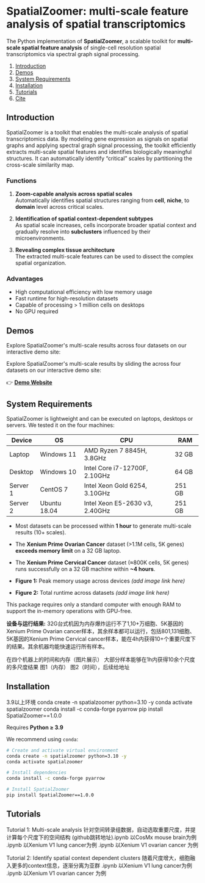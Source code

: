 # SpatialZoomer: multi-scale feature analysis of spatial transcriptomics

The Python implementation of **SpatialZoomer**, a scalable toolkit for **multi-scale spatial feature analysis** of single-cell resolution spatial transcriptomics via spectral graph signal processing.  

1. [Introduction](#introduction)
2. [Demos](#demos)
3. [System Requirements](#system-requirements)
4. [Installation](#installation)
5. [Tutorials](#tutorials)
6. [Cite](#citation)


## Introduction
SpatialZoomer is a toolkit that enables the multi-scale analysis of spatial transcriptomics data. By modeling gene expression as signals on spatial graphs and applying spectral graph signal processing, the toolkit efficiently extracts multi-scale spatial features and identifies biologically meaningful structures. It can automatically identify “critical” scales by partitioning the cross-scale similarity map. 

### Functions

1. **Zoom-capable analysis across spatial scales**  
   Automatically identifies spatial structures ranging from **cell**, **niche**, to **domain** level across critical scales.

2. **Identification of spatial context-dependent subtypes**  
   As spatial scale increases, cells incorporate broader spatial context and gradually resolve into **subclusters** influenced by their microenvironments.

3. **Revealing complex tissue architecture**  
   The extracted multi-scale features can be used to dissect the complex spatial organization.

### Advantages
- High computational efficiency with low memory usage  
- Fast runtime for high-resolution datasets
- Capable of processing > 1 million cells on desktops
- No GPU required

## Demos
Explore SpatialZoomer's multi-scale results across four datasets on our interactive demo site:

Explore SpatialZoomer's multi-scale results by sliding the  across four datasets on our interactive demo site:


👉 [**Demo Website**](https://li-xinqi.github.io/SpatialZoomer/)


## System Requirements

SpatialZoomer is lightweight and can be executed on laptops, desktops or servers. We tested it on the four machines:

| Device         | OS             | CPU                                           | RAM        |
|----------------|----------------|-----------------------------------------------|-------------|
| Laptop         | Windows 11     | AMD Ryzen 7 8845H, 3.8GHz | 32 GB       |
| Desktop        | Windows 10     | Intel Core i7-12700F, 2.10GHz    | 64 GB       | 
| Server 1       | CentOS 7        | Intel Xeon Gold 6254, 3.10GHz       | 251 GB      
| Server 2       | Ubuntu 18.04   | Intel Xeon E5-2630 v3, 2.40GHz    | 251 GB      

- Most datasets can be processed within **1 hour** to generate multi-scale results (10+ scales).
- The **Xenium Prime Ovarian Cancer** dataset (>1.1M cells, 5K genes) **exceeds memory limit** on a 32 GB laptop.
- The **Xenium Prime Cervical Cancer** dataset (≈800K cells, 5K genes) runs successfully on a 32 GB machine within **~4 hours**.

- **Figure 1:** Peak memory usage across devices *(add image link here)*  
- **Figure 2:** Total runtime across datasets *(add image link here)*

This package requires only a standard computer with enough RAM to support the in-memory operations with GPU-free.



**设备与运行结果:** 
32G台式机因为内存爆炸运行不了1,10+万细胞、5K基因的Xenium Prime Ovarian cancer样本，其余样本都可以运行，包括801,131细胞、5K基因的Xenium Prime Cervical cancer样本，能在4h内获得10+个重要尺度下的结果。其余机器均能快速运行所有样本。

在四个机器上的时间和内存（图片展示）
大部分样本能够在1h内获得10余个尺度的多尺度结果
图1（内存）
图2（时间），后续给地址

## Installation
3.9以上环境
conda create -n spatialzoomer python=3.10 -y
conda activate spatialzoomer
conda install -c conda-forge pyarrow
pip install SpatialZoomer==1.0.0


Requires **Python ≥ 3.9**

We recommend using `conda`:

```bash
# Create and activate virtual environment
conda create -n spatialzoomer python=3.10 -y
conda activate spatialzoomer

# Install dependencies
conda install -c conda-forge pyarrow

# Install SpatialZoomer
pip install SpatialZoomer==1.0.0
```

## Tutorials
Tutorial 1: Multi-scale analysis 
针对空间转录组数据，自动选取重要尺度，并提计算每个尺度下的空间结构
(github跳转地址).ipynb 以CosMx mouse brain为例
.ipynb 以Xenium V1 lung cancer为例
.ipynb 以Xenium V1 ovarian cancer 为例

Tutorial 2: Identify spatial context dependent clusters
随着尺度增大，细胞融入更多的context信息，逐渐分离为亚群
.ipynb 以Xenium V1 lung cancer为例
.ipynb 以Xenium V1 ovarian cancer 为例
